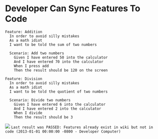 # Developer Can Sync Features To Code

```gherkin
Feature: Addition
  In order to avoid silly mistakes
  As a math idiot
  I want to be told the sum of two numbers

  Scenario: Add two numbers
    Given I have entered 50 into the calculator
    And I have entered 70 into the calculator
    When I press add
    Then the result should be 120 on the screen
```

```gherkin
Feature: Division
  In order to avoid silly mistakes
  As a math idiot
  I want to be told the quotient of two numbers

  Scenario: Divide two numbers
    Given I have entered 6 into the calculator
    And I have entered 2 into the calculator
    When I divide
    Then the result should be 3
```

![](https://s3.amazonaws.com/gitnesse/github/passing.png) `Last result was PASSED: Features already exist in wiki but not in code (2013-01-01 00:00:00 -0800 - Developer Computer)`
